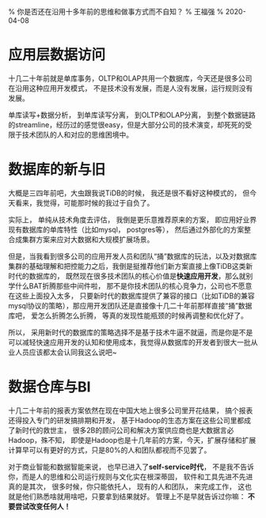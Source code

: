 % 你是否还在沿用十多年前的思维和做事方式而不自知？
% 王福强
% 2020-04-08


# 应用层数据访问
十几二十年前就是单库事务，OLTP和OLAP共用一个数据库，今天还是很多公司在沿用这种应用开发模式， 不是技术没有发展，而是人没有发展，运行规则没有发展。

单库读写+数据分析， 到单库读写分离， 到OLTP和OLAP分离， 到整个数据链路的streamline，经历过的感觉很easy，但是大部分公司的技术演变，却死死的受限于技术团队的人和对应的思维困境中。

# 数据库的新与旧

大概是三四年前吧，大虫跟我说TiDB的时候， 我还是很不看好这种模式的， 但今天看来，我觉得，可能那时候的我过于自负了。

实际上， 单纯从技术角度去评估， 我倒是更乐意推荐原来的方案， 即应用好业界现有数据库的单库特性（比如mysql， postgres等）， 然后通过外部化的方案整合成集群方案来应对大数据和大规模扩展场景。

但是，当我看到很多公司的应用开发人员和团队“捅”数据库的玩法，以及对数据库集群的基础理解和把控能力之后，我倒是挺推荐他们新方案直接上像TiDB这类新时代的数据库的， 既然现在很多技术团队的核心价值是**快速应用开发**，那么就别学什么BAT折腾那些中间件啦， 那不是你技术团队的核心竞争力，公司也不愿意在这些上面投入太多， 只要新时代的数据库提供了兼容的接口（比如TiDB的兼容mysql协议的策略），那应用开发团队还是直接像十几二十年前那样直接“捅”数据库吧， 爱怎么折腾怎么折腾， 等真的发现性能瓶颈的时候再调整和优化好了。

所以， 采用新时代的数据库的策略选择不是基于技术牛逼不就逼，而是你是不是可以减轻快速应用开发的认知和使用成本，我觉得从数据库的开发者到很大一批从业人员应该都太会认同我这么说吧~

# 数据仓库与BI

十几二十年前的报表方案依然在现在中国大地上很多公司里开花结果， 搞个报表还得投入专门的研发搞排期和开发， 基于Hadoop的生态方案在这些公司里都成了新时代的救世主， 很多2B的顾问公司和解决方案供应商也是大数据言必Hadoop，殊不知， 即使是Hadoop也是十几年前的方案，今天，扩展存储和扩展计算早可以有更好的方式，只是80%的人和团队都视而不见罢了。

对于商业智能和数据智能来说， 也早已进入了**self-service时代**， 不是我不告诉你，而是人的思维和公司运行规则与文化实在根深蒂固， 软件和工具先进不先进真的是其次， 很多时候，你只能依托人， 现有的人和团队， 来完成工作， 这也就是他们熟悉啥就用啥吧，只要拿到结果就好。 管理上不是早就告诉过你嘛： **不要尝试改变任何人！**




